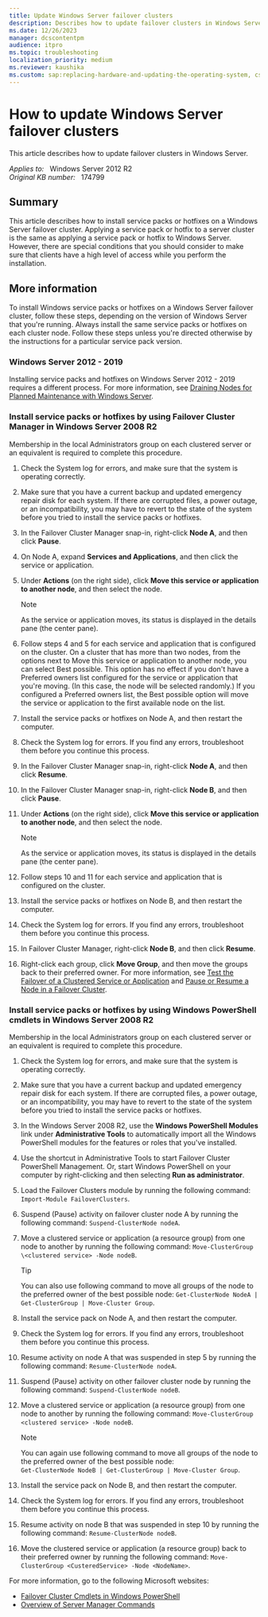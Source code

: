 ```yaml
---
title: Update Windows Server failover clusters
description: Describes how to update failover clusters in Windows Server.
ms.date: 12/26/2023
manager: dcscontentpm
audience: itpro
ms.topic: troubleshooting
localization_priority: medium
ms.reviewer: kaushika
ms.custom: sap:replacing-hardware-and-updating-the-operating-system, csstroubleshoot
---
```

# How to update Windows Server failover clusters

This article describes how to update failover clusters in Windows Server.

_Applies to:_ &nbsp; Windows Server 2012 R2  
_Original KB number:_ &nbsp; 174799

## Summary

This article describes how to install service packs or hotfixes on a Windows Server failover cluster. Applying a service pack or hotfix to a server cluster is the same as applying a service pack or hotfix to Windows Server. However, there are special conditions that you should consider to make sure that clients have a high level of access while you perform the installation.

## More information

To install Windows service packs or hotfixes on a Windows Server failover cluster, follow these steps, depending on the version of Windows Server that you're running. Always install the same service packs or hotfixes on each cluster node. Follow these steps unless you're directed otherwise by the instructions for a particular service pack version.

### Windows Server 2012 - 2019

Installing service packs and hotfixes on Windows Server 2012 - 2019 requires a different process. For more information, see [Draining Nodes for Planned Maintenance with Windows Server](https://techcommunity.microsoft.com/t5/failover-clustering/draining-nodes-for-planned-maintenance-with-windows-server-2012/ba-p/371713).

### Install service packs or hotfixes by using Failover Cluster Manager in Windows Server 2008 R2

Membership in the local Administrators group on each clustered server or an equivalent is required to complete this procedure.

1. Check the System log for errors, and make sure that the system is operating correctly.
2. Make sure that you have a current backup and updated emergency repair disk for each system. If there are corrupted files, a power outage, or an incompatibility, you may have to revert to the state of the system before you tried to install the service packs or hotfixes.
3. In the Failover Cluster Manager snap-in, right-click **Node A**, and then click **Pause**.
4. On Node A, expand **Services and Applications**, and then click the service or application.
5. Under **Actions** (on the right side), click **Move this service or application to another node**, and then select the node.

    > [!NOTE]
    > As the service or application moves, its status is displayed in the details pane (the center pane).
6. Follow steps 4 and 5 for each service and application that is configured on the cluster. On a cluster that has more than two nodes, from the options next to Move this service or application to another node, you can select Best possible. This option has no effect if you don't have a Preferred owners list configured for the service or application that you're moving. (In this case, the node will be selected randomly.) If you configured a Preferred owners list, the Best possible option will move the service or application to the first available node on the list.
7. Install the service packs or hotfixes on Node A, and then restart the computer.
8. Check the System log for errors. If you find any errors, troubleshoot them before you continue this process.
9. In the Failover Cluster Manager snap-in, right-click **Node A**, and then click **Resume**.
10. In the Failover Cluster Manager snap-in, right-click **Node B**, and then click **Pause**.
11. Under **Actions** (on the right side), click **Move this service or application to another node**, and then select the node.
    > [!NOTE]
    > As the service or application moves, its status is displayed in the details pane (the center pane).
12. Follow steps 10 and 11 for each service and application that is configured on the cluster.
13. Install the service packs or hotfixes on Node B, and then restart the computer.
14. Check the System log for errors. If you find any errors, troubleshoot them before you continue this process.
15. In Failover Cluster Manager, right-click **Node B**, and then click **Resume**.
16. Right-click each group, click **Move Group**, and then move the groups back to their preferred owner. For more information, see [Test the Failover of a Clustered Service or Application](/previous-versions/windows/it-pro/windows-server-2008-R2-and-2008/cc754577(v=ws.11)) and [Pause or Resume a Node in a Failover Cluster](/previous-versions/windows/it-pro/windows-server-2008-R2-and-2008/cc731291(v=ws.11)).

### Install service packs or hotfixes by using Windows PowerShell cmdlets in Windows Server 2008 R2

Membership in the local Administrators group on each clustered server or an equivalent is required to complete this procedure.

1. Check the System log for errors, and make sure that the system is operating correctly.
2. Make sure that you have a current backup and updated emergency repair disk for each system. If there are corrupted files, a power outage, or an incompatibility, you may have to revert to the state of the system before you tried to install the service packs or hotfixes.
3. In the Windows Server 2008 R2, use the **Windows PowerShell Modules** link under **Administrative Tools** to automatically import all the Windows PowerShell modules for the features or roles that you've installed.
4. Use the shortcut in Administrative Tools to start Failover Cluster PowerShell Management. Or, start Windows PowerShell on your computer by right-clicking and then selecting **Run as administrator**.
5. Load the Failover Clusters module by running the following command: `Import-Module FailoverClusters`.
6. Suspend (Pause) activity on failover cluster node A by running the following command: `Suspend-ClusterNode nodeA`.
7. Move a clustered service or application (a resource group) from one node to another by running the following command: `Move-ClusterGroup \<clustered service> -Node nodeB`.

    > [!TIP]
    > You can also use following command to move all groups of the node to the preferred owner of the best possible node: `Get-ClusterNode NodeA | Get-ClusterGroup | Move-Cluster Group`.
8. Install the service pack on Node A, and then restart the computer.
9. Check the System log for errors. If you find any errors, troubleshoot them before you continue this process.
10. Resume activity on node A that was suspended in step 5 by running the following command: `Resume-ClusterNode nodeA`.
11. Suspend (Pause) activity on other failover cluster node by running the following command: `Suspend-ClusterNode nodeB`.
12. Move a clustered service or application (a resource group) from one node to another by running the following command: `Move-ClusterGroup <clustered service> -Node nodeB`.

    > [!NOTE]
    > You can again use following command to move all groups of the node to the preferred owner of the best possible node:  
    `Get-ClusterNode NodeB | Get-ClusterGroup | Move-Cluster Group`.
13. Install the service pack on Node B, and then restart the computer.
14. Check the System log for errors. If you find any errors, troubleshoot them before you continue this process.
15. Resume activity on node B that was suspended in step 10 by running the following command: `Resume-ClusterNode nodeB`.
16. Move the clustered service or application (a resource group) back to their preferred owner by running the following command: `Move-ClusterGroup <CusteredService> -Node <NodeName>`.

For more information, go to the following Microsoft websites:

- [Failover Cluster Cmdlets in Windows PowerShell](/previous-versions/windows/it-pro/windows-server-2008-R2-and-2008/ee461009(v=technet.10))
- [Overview of Server Manager Commands](/previous-versions/windows/it-pro/windows-server-2008-R2-and-2008/cc732757(v=ws.11))
